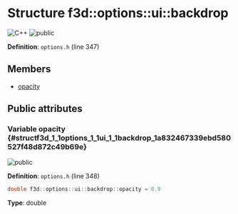 # Structure f3d::options::ui::backdrop

![][C++]
![][public]

**Definition**: `options.h` (line 347)





## Members

* [opacity](structf3d_1_1options_1_1ui_1_1backdrop.md#structf3d_1_1options_1_1ui_1_1backdrop_1a832467339ebd580527f48d872c49b69e)

## Public attributes

### Variable opacity {#structf3d_1_1options_1_1ui_1_1backdrop_1a832467339ebd580527f48d872c49b69e}

![][public]

**Definition**: `options.h` (line 348)


```cpp
double f3d::options::ui::backdrop::opacity = 0.9
```








**Type**: double



[public]: https://img.shields.io/badge/-public-brightgreen (public)
[C++]: https://img.shields.io/badge/language-C%2B%2B-blue (C++)
